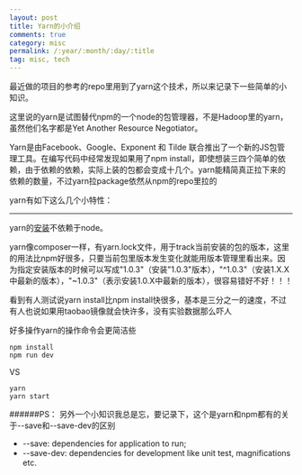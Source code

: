 ```yaml
---
layout: post
title: Yarn的小介绍
comments: true
category: misc
permalink: /:year/:month/:day/:title
tag: misc, tech
---
```


最近做的项目的参考的repo里用到了yarn这个技术，所以来记录下一些简单的小知识。

这里说的yarn是试图替代npm的一个node的包管理器，不是Hadoop里的yarn，虽然他们名字都是Yet Another Resource Negotiator。

Yarn是由Facebook、Google、Exponent 和 Tilde 联合推出了一个新的JS包管理工具。在编写代码中经常发现如果用了npm install，即使想装三四个简单的依赖，由于依赖的依赖，实际上装的包都会变成十几个。yarn能精简真正拉下来的依赖的数量，不过yarn拉package依然从npm的repo里拉的

yarn有如下这么几个小特性：

---
yarn的[安装](https://yarnpkg.com/en/docs/install)不依赖于node。

yarn像composer一样，有yarn.lock文件，用于track当前安装的包的版本，这里的用法比npm好很多，只要当前包里版本发生变化就能用版本管理里看出来。因为指定安装版本的时候可以写成"1.0.3"（安装"1.0.3"版本），"^1.0.3"（安装1.X.X中最新的版本），"~1.0.3"（表示安装1.0.X中最新的版本），很容易错好不好！！！

看到有人测试说yarn install比npm install快很多，基本是三分之一的速度，不过有人也说如果用taobao镜像就会快许多，没有实验数据那么吓人

好多操作yarn的操作命令会更简洁些
```
npm install
npm run dev
```
VS
```
yarn
yarn start
```


######PS：
另外一个小知识我总是忘，要记录下，这个是yarn和npm都有的关于--save和--save-dev的区别
- --save: dependencies for application to run;
- --save-dev: dependencies for development like unit test, magnifications etc.
